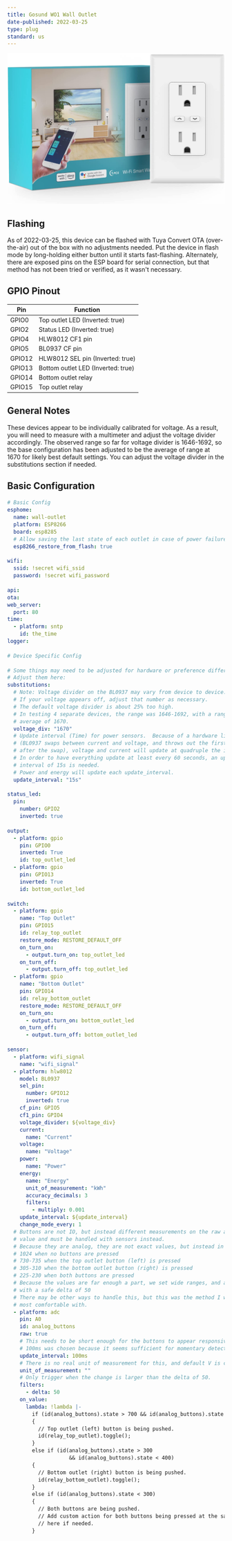```yaml
---
title: Gosund WO1 Wall Outlet
date-published: 2022-03-25
type: plug
standard: us
---
```


![Product Image](Gosund-WO1.jpg "Product Image")

## Flashing

As of 2022-03-25, this device can be flashed with Tuya Convert OTA (over-the-air) out of the box with no adjustments needed.  Put the device in flash mode by long-holding either button until it starts fast-flashing.  Alternately, there are exposed pins on the ESP board for serial connection, but that method has not been tried or verified, as it wasn't necessary.

## GPIO Pinout

| Pin    | Function                               |
| ------ | -------------------------------------- |
| GPIO0  | Top outlet LED (Inverted: true)        |
| GPIO2  | Status LED (Inverted: true)            |
| GPIO4  | HLW8012 CF1 pin                        |
| GPIO5  | BL0937 CF pin                          |
| GPIO12 | HLW8012 SEL pin (Inverted: true)       |
| GPIO13 | Bottom outlet LED (Inverted: true)     |
| GPIO14 | Bottom outlet relay                    |
| GPIO15 | Top outlet relay                       |

## General Notes

These devices appear to be individually calibrated for voltage.  As a result, you will need to measure with a multimeter and adjust the voltage divider accordingly.  The observed range so far for voltage divider is 1646-1692, so the base configuration has been adjusted to be the average of range at 1670 for likely best default settings.  You can adjust the voltage divider in the substitutions section if needed.

## Basic Configuration

```yaml
# Basic Config
esphome:
  name: wall-outlet
  platform: ESP8266
  board: esp8285
  # Allow saving the last state of each outlet in case of power failure
  esp8266_restore_from_flash: true

wifi:
  ssid: !secret wifi_ssid
  password: !secret wifi_password

api:
ota:
web_server:
  port: 80
time:
  - platform: sntp
    id: the_time
logger:

# Device Specific Config

# Some things may need to be adjusted for hardware or preference differences.
# Adjust them here:
substitutions:
  # Note: Voltage divider on the BL0937 may vary from device to device.
  # If your voltage appears off, adjust that number as necessary.
  # The default voltage divider is about 25% too high.
  # In testing 4 separate devices, the range was 1646-1692, with a range
  # average of 1670.
  voltage_div: "1670"
  # Update interval (Time) for power sensors.  Because of a hardware limitation
  # (BL0937 swaps between current and voltage, and throws out the first value
  # after the swap), voltage and current will update at quadruple the interval.
  # In order to have everything update at least every 60 seconds, an update
  # interval of 15s is needed.
  # Power and energy will update each update_interval.
  update_interval: "15s"

status_led:
  pin:
    number: GPIO2
    inverted: true

output:
  - platform: gpio
    pin: GPIO0
    inverted: True
    id: top_outlet_led
  - platform: gpio
    pin: GPIO13
    inverted: True
    id: bottom_outlet_led

switch:
  - platform: gpio
    name: "Top Outlet"
    pin: GPIO15
    id: relay_top_outlet
    restore_mode: RESTORE_DEFAULT_OFF
    on_turn_on:
      - output.turn_on: top_outlet_led
    on_turn_off:
      - output.turn_off: top_outlet_led
  - platform: gpio
    name: "Bottom Outlet"
    pin: GPIO14
    id: relay_bottom_outlet
    restore_mode: RESTORE_DEFAULT_OFF
    on_turn_on:
      - output.turn_on: bottom_outlet_led
    on_turn_off:
      - output.turn_off: bottom_outlet_led

sensor:
  - platform: wifi_signal
    name: "wifi_signal"
  - platform: hlw8012
    model: BL0937
    sel_pin:
      number: GPIO12
      inverted: true
    cf_pin: GPIO5
    cf1_pin: GPIO4
    voltage_divider: ${voltage_div}
    current:
      name: "Current"
    voltage:
      name: "Voltage"
    power:
      name: "Power"
    energy:
      name: "Energy"
      unit_of_measurement: "kWh"
      accuracy_decimals: 3
      filters:
        - multiply: 0.001
    update_interval: ${update_interval}
    change_mode_every: 1
  # Buttons are not IO, but instead different measurements on the raw analog A0
  # value and must be handled with sensors instead.
  # Because they are analog, they are not exact values, but instead in ranges.
  # 1024 when no buttons are pressed
  # 730-735 when the top outlet button (left) is pressed
  # 305-310 when the bottom outlet button (right) is pressed
  # 225-230 when both buttons are pressed
  # Because the values are far enough a part, we set wide ranges, and a filter
  # with a safe delta of 50
  # There may be other ways to handle this, but this was the method I was
  # most comfortable with.
  - platform: adc
    pin: A0
    id: analog_buttons
    raw: true
    # This needs to be short enough for the buttons to appear responsive.
    # 100ms was chosen because it seems sufficient for momentary detection.
    update_interval: 100ms
    # There is no real unit of measurement for this, and default V is confusing.
    unit_of_measurement: ""
    # Only trigger when the change is larger than the delta of 50.
    filters:
      - delta: 50
    on_value:
      lambda: !lambda |-
        if (id(analog_buttons).state > 700 && id(analog_buttons).state < 800)
        {
          // Top outlet (left) button is being pushed.
          id(relay_top_outlet).toggle();
        }
        else if (id(analog_buttons).state > 300
                    && id(analog_buttons).state < 400)
        {
          // Bottom outlet (right) button is being pushed.
          id(relay_bottom_outlet).toggle();
        }
        else if (id(analog_buttons).state < 300)
        {
          // Both buttons are being pushed.
          // Add custom action for both buttons being pressed at the same time
          // here if needed.
        }
```
